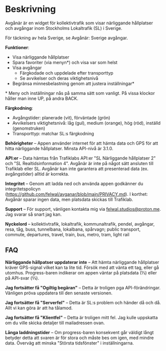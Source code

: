 # Beskrivning

Avgånär är en widget för kollektivtrafik som visar närliggande hållplatser och avgångar inom Stockholms Lokaltrafik (SL) i Sverige.

För täckning av hela Sverige, se Avgånär: Sverige avgångar.

**Funktioner**:

- Visa närliggande hållplatser
- Spara favoriter (via menyn*) och visa var som helst
- Visa avgångar
  - Färgkodade och uppdelade efter transporttyp
  - Se avvikelser och deras viktighetsnivå
- Begränsa minnesbelastning genom att justera inställningar*

\* Meny och inställningar nås på samma sätt som vanligt. På vissa klockor håller man inne UP, på andra BACK.

**Färgkodning**:

- Avgångstider: planerade (vit), förväntade (grön)
- Avvikelsers viktighetsnivå: låg (gul), medium (orange), hög (röd), inställd (genomstruken)
- Transporttyp: matchar SL:s färgkodning

**Behörigheter** – Appen använder internet för att hämta data och GPS för att hitta närliggande hållplatser. Minsta API-nivå är 3.1.0.

**API:er** – Data hämtas från Trafiklabs API:er "SL Närliggande hållplatser 2" och "SL Realtidsinformation 4". Avgånär är inte på något sätt ansluten till Trafiklab eller SL. Avgånär kan inte garantera att presenterad data (ex. avgångstider) alltid är korrekta.

**Integritet** – Genom att ladda ned och använda appen godkänner du integritetspolicyn (https://github.com/felwal/avganar/blob/main/PRIVACY.md). I korthet: Avgånär sparar ingen data, men platsdata skickas till Trafiklab.

**Support** – För support, vänligen kontakta mig via felwal.studios@proton.me. Jag svarar så snart jag kan.

**Nyckelord** – kollektivtrafik, lokaltrafik, kommunaltrafik, pendel, avgångar, resa, tåg, buss, tunnelbana, lokalbana, spårvagn; public transport, commute, departures, travel, train, bus, metro, tram, light rail

## FAQ

**Närliggande hållpatser uppdaterar inte** – Att hämta närliggande hållplatser kräver GPS-signal vilket kan ta lite tid. Försök med att vänta ett tag, eller gå utomhus. Progress-baren indikerar om appen väntar på platsdata (⅓) eller på API-svar (⅔).

**Jag fortsätter få "Ogiltig begäran"** – Detta är troligen pga API-förändringar. Vänligen pröva uppdatera till den senaste versionen.

**Jag fortsätter få "Serverfel"** – Detta är SL:s problem och händer då och då. Allt vi kan göra är att ha tålamod.

**Jag fortsätter få "Klientfel"** – Detta är troligen mitt fel. Jag kulle uppskatta om du ville skicka detaljer till mailadressen ovan.

**Långa laddningstider** – Om progress-baren konsekvent går väldigt långt betyder detta att svaren är för stora och måste bes om igen, med mindre data. Överväg att minska "Största tidsfönster" i inställningarna.
